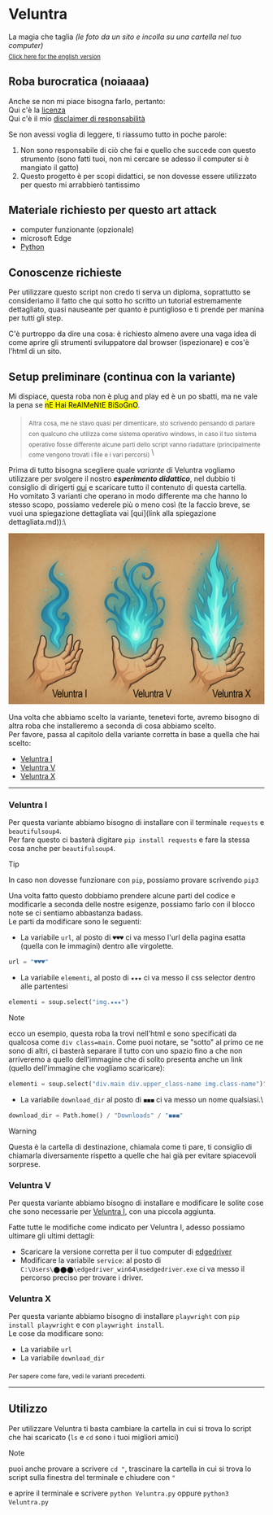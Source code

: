 # Veluntra
La magia che taglia _(le foto da un sito e incolla su una cartella nel tuo computer)_\
<sub> [Click here for the english version](https://github.com/Dicast3/Veluntra/blob/main/README-eng.md) </sub>

## Roba burocratica (noiaaaa)
Anche se non mi piace bisogna farlo, pertanto:\
Qui c'è la [licenza](https://github.com/Dicast3/Veluntra/blob/main/LICENSE)\
Qui c'è il mio [disclaimer di responsabilità](https://github.com/Dicast3/Veluntra/blob/main/Disclaimer-ita.md)

Se non avessi voglia di leggere, ti riassumo tutto in poche parole:
1. Non sono responsabile di ciò che fai e quello che succede con questo strumento (sono fatti tuoi, non mi cercare se adesso il computer si è mangiato il gatto)
2. Questo progetto è per scopi didattici, se non dovesse essere utilizzato per questo mi arrabbierò tantissimo

## Materiale richiesto per questo art attack
* computer funzionante (opzionale)
* microsoft Edge
* [Python](https://www.python.org/downloads/)

## Conoscenze richieste
Per utilizzare questo script non credo ti serva un diploma, soprattutto se consideriamo il fatto che qui sotto ho scritto un tutorial estremamente dettagliato, quasi nauseante per quanto è puntiglioso e ti prende per manina per tutti gli step.

C'è purtroppo da dire una cosa: è richiesto almeno avere una vaga idea di come aprire gli strumenti sviluppatore dal browser (ispezionare) e cos'è l'html di un sito.

## Setup preliminare (continua con la variante)
Mi dispiace, questa roba non è plug and play ed è un po sbatti, ma ne vale la pena se <mark> nE Hai ReAlMeNtE BiSoGnO</mark>.
> <sub> Altra cosa, me ne stavo quasi per dimenticare, sto scrivendo pensando di parlare con qualcuno che utilizza come sistema operativo windows, in caso il tuo sistema operativo fosse differente alcune parti dello script vanno riadattare (principalmente come vengono trovati i file e i vari percorsi) </sub>\

Prima di tutto bisogna scegliere quale _variante_ di Veluntra vogliamo utilizzare per svolgere il nostro _***esperimento didattico***_, nel dubbio ti consiglio di dirigerti [qui](https://github.com/Dicast3/Veluntra/tree/main/Code) e scaricare tutto il contenuto di questa cartella.\
Ho vomitato 3 varianti che operano in modo differente ma che hanno lo stesso scopo, possiamo vederele più o meno così (te la faccio breve, se vuoi una spiegazione dettagliata vai [qui](link alla spiegazione dettagliata.md)):\

![Immagine illustrativa](https://github.com/Dicast3/Veluntra/blob/main/Assets/Versioni.png)

Una volta che abbiamo scelto la variante, tenetevi forte, avremo bisogno di altra roba che installeremo a seconda di cosa abbiamo scelto.\
Per favore, passa al capitolo della variante corretta in base a quella che hai scelto:

* [Veluntra I](https://github.com/Dicast3/Veluntra/blob/main/README-ita.md#veluntra-i)
* [Veluntra V](https://github.com/Dicast3/Veluntra/blob/main/README-ita.md#veluntra-v)
* [Veluntra X](https://github.com/Dicast3/Veluntra/blob/main/README-ita.md#veluntra-x)

---

### Veluntra I
Per questa variante abbiamo bisogno di installare con il terminale `requests` e `beautifulsoup4`.\
Per fare questo ci basterà digitare ```pip install requests``` e fare la stessa cosa anche per `beautifulsoup4`.
> [!TIP]
> In caso non dovesse funzionare con ```pip```, possiamo provare scrivendo ```pip3```

Una volta fatto questo dobbiamo prendere alcune parti del codice e modificarle a seconda delle nostre esigenze, possiamo farlo con il blocco note se ci sentiamo abbastanza badass.\
Le parti da modificare sono le seguenti:
* La variabile `url`, al posto di `♥♥♥` ci va messo l'url della pagina esatta (quella con le immagini) dentro alle virgolette.

```python
url = "♥♥♥"
```

* La variabile `elementi`, al posto di `★★★` ci va messo il css selector dentro alle partentesi

```python
elementi = soup.select("img.★★★")
```

> [!NOTE]
> ecco un esempio, questa roba la trovi nell'html e sono specificati da qualcosa come `div class=main`. Come puoi notare, se "sotto" al primo ce ne sono di altri, ci basterà separare il tutto con uno spazio fino a che non arriveremo a quello dell'immagine che di solito presenta anche un link (quello dell'immagine che vogliamo scaricare):

```python
elementi = soup.select("div.main div.upper_class-name img.class-name")")
```

* La variabile `download_dir` al posto di `◼◼◼` ci va messo un nome qualsiasi.\

```python
download_dir = Path.home() / "Downloads" / "◼◼◼"
```

> [!WARNING]  
> Questa è la cartella di destinazione, chiamala come ti pare, ti consiglio di chiamarla diversamente rispetto a quelle che hai già per evitare spiacevoli sorprese.

### Veluntra V
Per questa variante abbiamo bisogno di installare e modificare le solite cose che sono necessarie per [Veluntra I](https://github.com/Dicast3/Veluntra/blob/main/README-ita.md#veluntra-i), con una piccola aggiunta.

Fatte tutte le modifiche come indicato per Veluntra I, adesso possiamo ultimare gli ultimi dettagli:
* Scaricare la versione corretta per il tuo computer di [edgedriver](https://developer.microsoft.com/en-us/microsoft-edge/tools/webdriver/?form=MA13LH)
* Modificare la variabile `service`: al posto di `C:\Users\⬤⬤⬤\edgedriver_win64\msedgedriver.exe` ci va messo il percorso preciso per trovare i driver.

### Veluntra X
Per questa variante abbiamo bisogno di installare `playwright` con `pip install playwright` e con `playwright install`.\
Le cose da modificare sono:
* La variabile `url`
* La variabile `download_dir`


<sub> Per sapere come fare, vedi le varianti precedenti. </sub>

---
## Utilizzo
Per utilizzare Veluntra ti basta cambiare la cartella in cui si trova lo script che hai scaricato (`ls` e `cd` sono i tuoi migliori amici)
> [!NOTE]
> puoi anche provare a scrivere `cd "`, trascinare la cartella in cui si trova lo script sulla finestra del terminale e chiudere con `"`

e aprire il terminale e scrivere `python Veluntra.py` oppure `python3 Veluntra.py`

